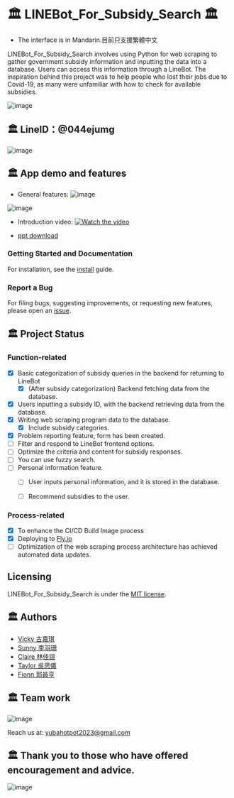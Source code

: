 # 🏛️ LINEBot_For_Subsidy_Search 🏛️

- The interface is in Mandarin.目前只支援繁體中文

LINEBot_For_Subsidy_Search involves using Python for web scraping to gather government subsidy information and inputting the data into a database. Users can access this information through a LineBot. The inspiration behind this project was to help people who lost their jobs due to Covid-19, as many were unfamiliar with how to check for available subsidies.

![image](https://github.com/Fionn88/LineBot-Subsidy/blob/main/readme_assests/architecture_show.png)

## 🏛️ LineID：@044ejumg

![image](https://github.com/Fionn88/LineBot-Subsidy/blob/main/readme_assests/invite_code.png)

## 🏛️ App demo and features

- General features:
![image](https://github.com/Fionn88/LineBot-Subsidy/blob/main/readme_assests/product_intro.png)

![image](https://github.com/Fionn88/LineBot-Subsidy/blob/main/readme_assests/detail_feature.png)

- Introduction video: 
[![Watch the video](https://github.com/Fionn88/LineBot-Subsidy/blob/main/readme_assests/ppt_player.png)](https://youtu.be/RaH3swoMWYw)

- [ppt download](https://drive.google.com/file/d/1R4njQNKwtHTKzzHQTkVteTzIVxzNIlK6/view?usp=sharing)

 
### Getting Started and Documentation

For installation, see the [install](https://github.com/Fionn88/LineBot-Subsidy/blob/dev/docs/install.md) guide.

### Report a Bug

For filing bugs, suggesting improvements, or requesting new features, please open an [issue](https://github.com/Fionn88/LineBot-Subsidy/issues).

## 🏛️ Project Status

### Function-related

- [x] Basic categorization of subsidy queries in the backend for returning to LineBot
  - [X] (After subsidy categorization) Backend fetching data from the database.
- [x] Users inputting a subsidy ID, with the backend retrieving data from the database.
- [x] Writing web scraping program data to the database.
  - [X] Include subsidy categories.
- [X] Problem reporting feature, form has been created.
- [ ] Filter and respond to LineBot frontend options.
- [ ] Optimize the criteria and content for subsidy responses.
- [ ] You can use fuzzy search.
- [ ] Personal information feature.
  - [ ] User inputs personal information, and it is stored in the database.
  - [ ] Recommend subsidies to the user.


### Process-related
- [X] To enhance the CI/CD Build Image process
- [X] Deploying to [Fly.io](https://fly.io/)
- [ ] Optimization of the web scraping process architecture has achieved automated data updates.

## Licensing

LINEBot_For_Subsidy_Search is under the [MIT license](https://github.com/Fionn88/LineBot-Subsidy/blob/main/LICENSE).


## 🏛️ Authors

- [Vicky 古嘉琪](https://github.com/POPOKE)
- [Sunny 李羽珊](https://github.com/s-l-coder)
- [Claire 林佳諠](https://github.com/chiahsuannn)
- [Taylor 吳思儀](https://github.com/taylorwu541)
- [Fionn 郭員亨](https://github.com/Fionn88)

## 🏛️ Team work

![image](https://github.com/Fionn88/LineBot-Subsidy/blob/main/readme_assests/team_member.png)

Reach us at: yubahotpot2023@gmail.com

## 🏛️ Thank you to those who have offered encouragement and advice.

![image](https://github.com/Fionn88/LineBot-Subsidy/blob/main/readme_assests/feedback.png)